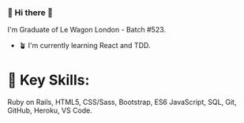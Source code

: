 ### 👋 Hi there 👋
I'm Graduate of Le Wagon London - Batch #523. 

- 🪴 I'm currently learning React and TDD.

# 🕺 Key Skills:
Ruby on Rails, HTML5, CSS/Sass, Bootstrap, ES6 JavaScript, SQL, Git, GitHub, Heroku, VS Code.
